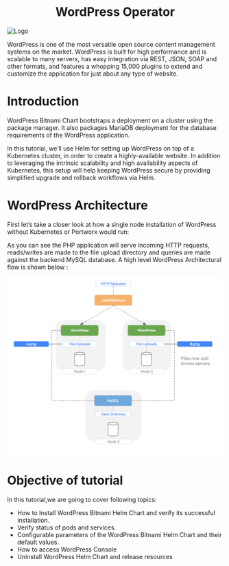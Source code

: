 <h1 align="center">WordPress Operator</h1>

![Logo](_images/logo.png)

WordPress is one of the most versatile open source content management systems on the market. WordPress is built for high performance and is scalable to many servers, has easy integration via REST, JSON, SOAP and other formats, and features a whopping 15,000 plugins to extend and customize the application for just about any type of website.

# Introduction
WordPress Bitnami Chart bootstraps a deployment on a cluster using the  package manager.
It also packages MariaDB deployment for the database requirements of the WordPress application.

In this tutorial, we’ll use Helm for setting up WordPress on top of a Kubernetes cluster, in order to create a highly-available website.
In addition to leveraging the intrinsic scalability and high availability aspects of Kubernetes, this setup will help keeping WordPress secure by providing simplified upgrade and rollback workflows via Helm.

# WordPress Architecture
First let’s take a closer look at how a single node installation of WordPress without Kubernetes or Portworx would run:

As you can see the PHP application will serve incoming HTTP requests, reads/writes are made to the file upload directory and queries are made against the backend MySQL database.
A high level WordPress Architectural flow is shown below :

![](_images/wordpress-architecture.png)

# Objective of tutorial

In this tutorial,we are going to cover following topics:

- How to Install WordPress Bitnami Helm Chart and verify its successful installation.
- Verify status of pods and services. 
- Configurable parameters of the WordPress Bitnami Helm Chart and their default values.
- How to access WordPress Console
- Uninstall WordPress Helm Chart and release resources





